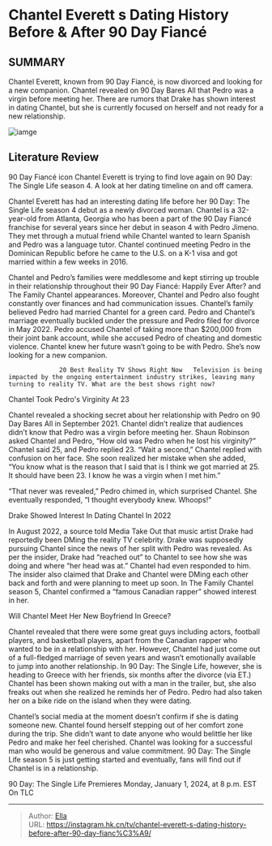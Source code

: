 # Chantel Everett s Dating History Before &amp; After 90 Day Fiancé


## SUMMARY 



  Chantel Everett, known from 90 Day Fiancé, is now divorced and looking for a new companion.   Chantel revealed on 90 Day Bares All that Pedro was a virgin before meeting her.   There are rumors that Drake has shown interest in dating Chantel, but she is currently focused on herself and not ready for a new relationship.  

![iamge](https://static1.srcdn.com/wordpress/wp-content/uploads/2023/12/the-family-chantel_-the-8-worst-things-chantel-s-said-about-pedro-since-their-divorce.jpg)

## Literature Review
90 Day Fiancé icon Chantel Everett is trying to find love again on 90 Day: The Single Life season 4. A look at her dating timeline on and off camera.




Chantel Everett has had an interesting dating life before her 90 Day: The Single Life season 4 debut as a newly divorced woman. Chantel is a 32-year-old from Atlanta, Georgia who has been a part of the 90 Day Fiancé franchise for several years since her debut in season 4 with Pedro Jimeno. They met through a mutual friend while Chantel wanted to learn Spanish and Pedro was a language tutor. Chantel continued meeting Pedro in the Dominican Republic before he came to the U.S. on a K-1 visa and got married within a few weeks in 2016.




Chantel and Pedro’s families were meddlesome and kept stirring up trouble in their relationship throughout their 90 Day Fiancé: Happily Ever After? and The Family Chantel appearances. Moreover, Chantel and Pedro also fought constantly over finances and had communication issues. Chantel’s family believed Pedro had married Chantel for a green card. Pedro and Chantel’s marriage eventually buckled under the pressure and Pedro filed for divorce in May 2022. Pedro accused Chantel of taking more than $200,000 from their joint bank account, while she accused Pedro of cheating and domestic violence. Chantel knew her future wasn’t going to be with Pedro. She’s now looking for a new companion.

                  20 Best Reality TV Shows Right Now   Television is being impacted by the ongoing entertainment industry strikes, leaving many turning to reality TV. What are the best shows right now?    


 Chantel Took Pedro&#39;s Virginity At 23 
          




Chantel revealed a shocking secret about her relationship with Pedro on 90 Day Bares All in September 2021. Chantel didn’t realize that audiences didn’t know that Pedro was a virgin before meeting her. Shaun Robinson asked Chantel and Pedro, “How old was Pedro when he lost his virginity?” Chantel said 25, and Pedro replied 23. “Wait a second,” Chantel replied with confusion on her face. She soon realized her mistake when she added, “You know what is the reason that I said that is I think we got married at 25. It should have been 23. I know he was a virgin when I met him.”

“That never was revealed,” Pedro chimed in, which surprised Chantel. She eventually responded, “I thought everybody knew. Whoops!”



 Drake Showed Interest In Dating Chantel In 2022 
          




In August 2022, a source told Media Take Out that music artist Drake had reportedly been DMing the reality TV celebrity. Drake was supposedly pursuing Chantel since the news of her split with Pedro was revealed. As per the insider, Drake had “reached out” to Chantel to see how she was doing and where “her head was at.” Chantel had even responded to him. The insider also claimed that Drake and Chantel were DMing each other back and forth and were planning to meet up soon. In The Family Chantel season 5, Chantel confirmed a “famous Canadian rapper” showed interest in her.



 Will Chantel Meet Her New Boyfriend In Greece? 

 

Chantel revealed that there were some great guys including actors, football players, and basketball players, apart from the Canadian rapper who wanted to be in a relationship with her. However, Chantel had just come out of a full-fledged marriage of seven years and wasn’t emotionally available to jump into another relationship. In 90 Day: The Single Life, however, she is heading to Greece with her friends, six months after the divorce (via ET.) Chantel has been shown making out with a man in the trailer, but, she also freaks out when she realized he reminds her of Pedro. Pedro had also taken her on a bike ride on the island when they were dating.




Chantel’s social media at the moment doesn’t confirm if she is dating someone new. Chantel found herself stepping out of her comfort zone during the trip. She didn’t want to date anyone who would belittle her like Pedro and make her feel cherished. Chantel was looking for a successful man who would be generous and value commitment. 90 Day: The Single Life season 5 is just getting started and eventually, fans will find out if Chantel is in a relationship.



90 Day: The Single Life Premieres Monday, January 1, 2024, at 8 p.m. EST On TLC






---

> Author: [Ella](https://instagram.hk.cn/)  
> URL: https://instagram.hk.cn/tv/chantel-everett-s-dating-history-before-after-90-day-fianc%C3%A9/  

